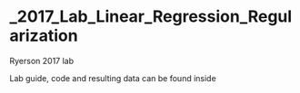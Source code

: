 # _2017_Lab_Linear_Regression_Regularization

Ryerson 2017 lab

Lab guide, code and resulting data can be found inside
